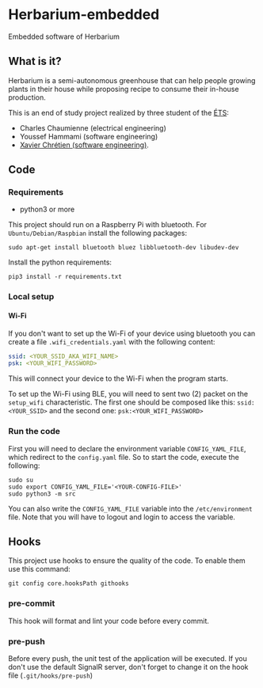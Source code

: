 # Herbarium-embedded
Embedded software of Herbarium 

## What is it?

Herbarium is a semi-autonomous greenhouse that can help people growing plants in their house while proposing recipe to consume their in-house production.

This is an end of study project realized by three student of the [ÉTS](etsmtl.ca): 

- Charles Chaumienne (electrical engineering)
- Youssef Hammami (software engineering)
- [Xavier Chrétien (software engineering)](https://github.com/apomalyn).

## Code

### Requirements

- python3 or more

This project should run on a Raspberry Pi with bluetooth. For `Ubuntu/Debian/Raspbian`
install the following packages:

```shell
sudo apt-get install bluetooth bluez libbluetooth-dev libudev-dev
```

Install the python requirements:

```shell
pip3 install -r requirements.txt
```

### Local setup

#### Wi-Fi

If you don't want to set up the Wi-Fi of your device using bluetooth you can create a file `.wifi_credentials.yaml`
with the following content:

```yaml
ssid: <YOUR_SSID_AKA_WIFI_NAME>
psk: <YOUR_WIFI_PASSWORD>
```

This will connect your device to the Wi-Fi when the program starts.

To set up the Wi-Fi using BLE, you will need to sent two (2) packet on the `setup_wifi` characteristic.
The first one should be composed like this: `ssid:<YOUR_SSID>` and the second one: `psk:<YOUR_WIFI_PASSWORD>`

### Run the code

First you will need to declare the environment variable `CONFIG_YAML_FILE`,
which redirect to the `config.yaml` file. So to start the code, execute the following:

```shell
sudo su
sudo export CONFIG_YAML_FILE='<YOUR-CONFIG-FILE>'
sudo python3 -m src
```
You can also write the `CONFIG_YAML_FILE` variable into the `/etc/environment` file.
Note that you will have to logout and login to access the variable.

## Hooks

This project use hooks to ensure the quality of the code. To enable them use this command:

```shell
git config core.hooksPath githooks
```

### pre-commit

This hook will format and lint your code before every commit.

### pre-push

Before every push, the unit test of the application will be executed.
If you don't use the default SignalR server, don't forget to change it on the hook file (`.git/hooks/pre-push`)